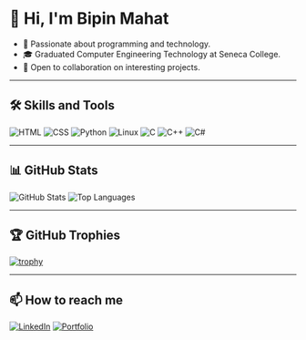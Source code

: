 # 👋 Hi, I'm Bipin Mahat
- 🌱 Passionate about programming and technology.
- 🎓 Graduated Computer Engineering Technology at Seneca College.
- 🚀 Open to collaboration on interesting projects.

---

## 🛠️ Skills and Tools
![HTML](https://img.shields.io/badge/-HTML-orange?logo=html5)
![CSS](https://img.shields.io/badge/-CSS-blue?logo=css3)
![Python](https://img.shields.io/badge/-Python-green?logo=python)
![Linux](https://img.shields.io/badge/-Linux-yellow?logo=linux)
![C](https://img.shields.io/badge/-C-00599C?logo=c)
![C++](https://img.shields.io/badge/-C++-00599C?logo=c%2B%2B)
![C#](https://img.shields.io/badge/-C%23-239120?logo=c-sharp)

---

## 📊 GitHub Stats
![GitHub Stats](https://github-readme-stats.vercel.app/api?username=Bipinmahat1&show_icons=true&theme=radical)
![Top Languages](https://github-readme-stats.vercel.app/api/top-langs/?username=Bipinmahat1&layout=compact&theme=radical)

---

## 🏆 GitHub Trophies

[![trophy](https://github-profile-trophy.vercel.app/?username=bipinmahat1&theme=radical)](https://github.com/ryo-ma/github-profile-trophy)

---


## 📫 How to reach me
[![LinkedIn](https://img.shields.io/badge/LinkedIn-Bipinmahat-blue?logo=linkedin)](https://linkedin.com/in/bipinmahat)
[![Portfolio](https://img.shields.io/badge/Portfolio-Visit-green)](https://bipin-mahat.lovable.app/)


